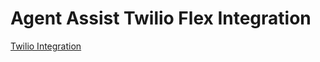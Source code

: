 
# Agent Assist Twilio Flex Integration

[Twilio Integration](https://cloud.google.com/agent-assist/docs/twilio)